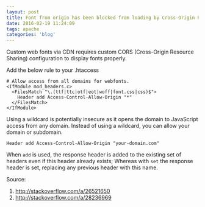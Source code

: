 ```yaml
---
layout: post
title: Font from origin has been blocked from loading by Cross-Origin Resource Sharing policy
date: 2016-02-19 11:24:09
tags: apache
categories: 'blog'
---
```


<p><p>Custom web fonts via CDN requires custom CORS (Cross-Origin Resource Sharing) configuration to display fonts properly.</p>

<p>Add the below rule to your .htaccess</p>

<pre><code class="language-apacheconf"># Allow access from all domains for webfonts.
&lt;IfModule mod_headers.c&gt;
  &lt;FilesMatch "\.(ttf|ttc|otf|eot|woff|font.css|css)$"&gt;
    Header add Access-Control-Allow-Origin "*"
  &lt;/FilesMatch&gt;
&lt;/IfModule&gt;
</code></pre>

<p>Using a wildcard is potentially insecure as it opens the domain to JavaScript access from any domain. Instead of using a wildcard, you can allow your domain or subdomain.</p>

<pre><code class="language-apacheconf">Header add Access-Control-Allow-Origin "your-domain.com"</code></pre>

<p>When <code class="language-markdown">add</code> is used, the response header is added to the existing set of headers even if this header already exists; Whereas with <code class="language-markdown">set</code> the response header is set, replacing any previous header with this name.</p>

<p>Source:</p>
<ol><li><a href="http://stackoverflow.com/a/26521650">http://stackoverflow.com/a/26521650</a><br></li><li><a href="http://stackoverflow.com/a/28236969">http://stackoverflow.com/a/28236969</a><br></li></ol></p>